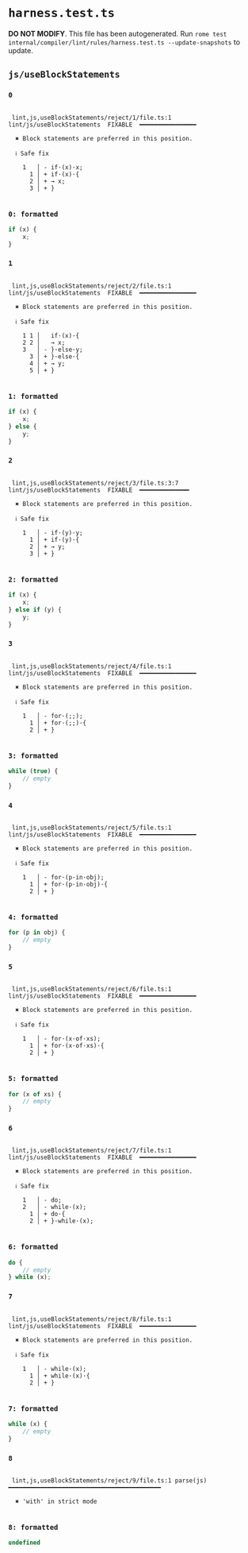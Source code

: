 # `harness.test.ts`

**DO NOT MODIFY**. This file has been autogenerated. Run `rome test internal/compiler/lint/rules/harness.test.ts --update-snapshots` to update.

## `js/useBlockStatements`

### `0`

```

 lint,js,useBlockStatements/reject/1/file.ts:1 lint/js/useBlockStatements  FIXABLE  ━━━━━━━━━━━━━━━━

  ✖ Block statements are preferred in this position.

  ℹ Safe fix

    1   │ - if·(x)·x;
      1 │ + if·(x)·{
      2 │ + → x;
      3 │ + }


```

### `0: formatted`

```ts
if (x) {
	x;
}

```

### `1`

```

 lint,js,useBlockStatements/reject/2/file.ts:1 lint/js/useBlockStatements  FIXABLE  ━━━━━━━━━━━━━━━━

  ✖ Block statements are preferred in this position.

  ℹ Safe fix

    1 1 │   if·(x)·{
    2 2 │   → x;
    3   │ - }·else·y;
      3 │ + }·else·{
      4 │ + → y;
      5 │ + }


```

### `1: formatted`

```ts
if (x) {
	x;
} else {
	y;
}

```

### `2`

```

 lint,js,useBlockStatements/reject/3/file.ts:3:7 lint/js/useBlockStatements  FIXABLE  ━━━━━━━━━━━━━━

  ✖ Block statements are preferred in this position.

  ℹ Safe fix

    1   │ - if·(y)·y;
      1 │ + if·(y)·{
      2 │ + → y;
      3 │ + }


```

### `2: formatted`

```ts
if (x) {
	x;
} else if (y) {
	y;
}

```

### `3`

```

 lint,js,useBlockStatements/reject/4/file.ts:1 lint/js/useBlockStatements  FIXABLE  ━━━━━━━━━━━━━━━━

  ✖ Block statements are preferred in this position.

  ℹ Safe fix

    1   │ - for·(;;);
      1 │ + for·(;;)·{
      2 │ + }


```

### `3: formatted`

```ts
while (true) {
	// empty
}

```

### `4`

```

 lint,js,useBlockStatements/reject/5/file.ts:1 lint/js/useBlockStatements  FIXABLE  ━━━━━━━━━━━━━━━━

  ✖ Block statements are preferred in this position.

  ℹ Safe fix

    1   │ - for·(p·in·obj);
      1 │ + for·(p·in·obj)·{
      2 │ + }


```

### `4: formatted`

```ts
for (p in obj) {
	// empty
}

```

### `5`

```

 lint,js,useBlockStatements/reject/6/file.ts:1 lint/js/useBlockStatements  FIXABLE  ━━━━━━━━━━━━━━━━

  ✖ Block statements are preferred in this position.

  ℹ Safe fix

    1   │ - for·(x·of·xs);
      1 │ + for·(x·of·xs)·{
      2 │ + }


```

### `5: formatted`

```ts
for (x of xs) {
	// empty
}

```

### `6`

```

 lint,js,useBlockStatements/reject/7/file.ts:1 lint/js/useBlockStatements  FIXABLE  ━━━━━━━━━━━━━━━━

  ✖ Block statements are preferred in this position.

  ℹ Safe fix

    1   │ - do;
    2   │ - while·(x);
      1 │ + do·{
      2 │ + }·while·(x);


```

### `6: formatted`

```ts
do {
	// empty
} while (x);

```

### `7`

```

 lint,js,useBlockStatements/reject/8/file.ts:1 lint/js/useBlockStatements  FIXABLE  ━━━━━━━━━━━━━━━━

  ✖ Block statements are preferred in this position.

  ℹ Safe fix

    1   │ - while·(x);
      1 │ + while·(x)·{
      2 │ + }


```

### `7: formatted`

```ts
while (x) {
	// empty
}

```

### `8`

```

 lint,js,useBlockStatements/reject/9/file.ts:1 parse(js) ━━━━━━━━━━━━━━━━━━━━━━━━━━━━━━━━━━━━━━━━━━━

  ✖ 'with' in strict mode


```

### `8: formatted`

```javascript
undefined
```
